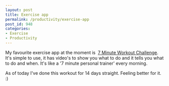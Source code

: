 ```yaml
---
layout: post
title: Exercise app
permalink: /productivity/exercise-app
post_id: 948
categories:
- Exercise
- Productivity
---
```


My favourite exercise app at the moment is 
[7 Minute Workout Challenge](https://itunes.apple.com/au/app/7-minute-workout-challenge/id680170305?mt=8). It's simple to use, it has video's to show you what to do and it tells you what to do and when. It's like a '7 minute personal trainer' every morning.

As of today I've done this workout for 14 days straight. Feeling better for it. :)
